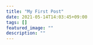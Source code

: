 ```yaml
---
title: "My First Post"
date: 2021-05-14T14:03:45+09:00
tags: []
featured_image: ""
description: ""
---
```

